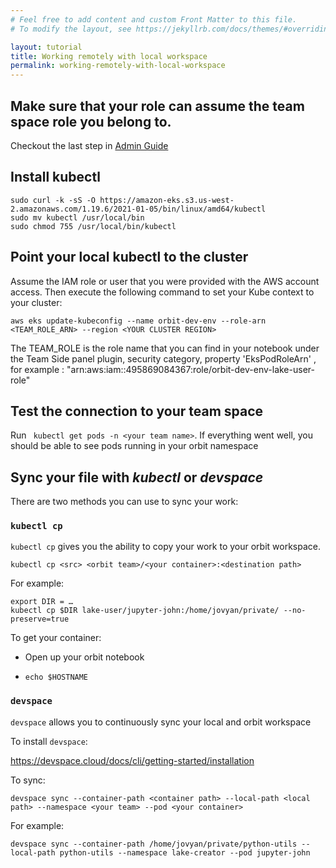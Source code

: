 ```yaml
---
# Feel free to add content and custom Front Matter to this file.
# To modify the layout, see https://jekyllrb.com/docs/themes/#overriding-theme-defaults

layout: tutorial
title: Working remotely with local workspace
permalink: working-remotely-with-local-workspace
---
```


## Make sure that your role can assume the team space role you belong to.

Checkout the last step in [Admin Guide](https://github.com/awslabs/aws-orbit-workbench/wiki/Configure-User-Local-Access)

## Install kubectl

```
sudo curl -k -sS -O https://amazon-eks.s3.us-west-2.amazonaws.com/1.19.6/2021-01-05/bin/linux/amd64/kubectl
sudo mv kubectl /usr/local/bin
sudo chmod 755 /usr/local/bin/kubectl
```

## Point your local kubectl to the cluster

Assume the IAM role or user that you were provided with the AWS account access. Then execute the following command to set your Kube context to your cluster:

```
aws eks update-kubeconfig --name orbit-dev-env --role-arn <TEAM_ROLE_ARN> --region <YOUR CLUSTER REGION>
```

The TEAM_ROLE is the role name that you can find in your notebook under the Team Side panel plugin, security category, property 'EksPodRoleArn' , for example : "arn:aws:iam::495869084367:role/orbit-dev-env-lake-user-role"

## Test the connection to your team space

Run ``` kubectl get pods -n <your team name>```. If everything went well, you should be able to see pods running in your orbit namespace

## Sync your file with _kubectl_ or _devspace_

There are two methods you can use to sync your work:

### `kubectl cp`

`kubectl cp` gives you the ability to copy your work to your orbit workspace.

```
kubectl cp <src> <orbit team>/<your container>:<destination path>
```

For example:

```
export DIR = …
kubectl cp $DIR lake-user/jupyter-john:/home/jovyan/private/ --no-preserve=true
```

To get your container:

* Open up your orbit notebook

* ```echo $HOSTNAME```

### ```devspace```

```devspace``` allows you to continuously sync your local and orbit workspace

To install ```devspace```:

https://devspace.cloud/docs/cli/getting-started/installation

To sync:

```
devspace sync --container-path <container path> --local-path <local path> --namespace <your team> --pod <your container>
```

For example:

```
devspace sync --container-path /home/jovyan/private/python-utils --local-path python-utils --namespace lake-creator --pod jupyter-john
```
